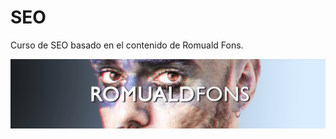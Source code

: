 # SEO

Curso de SEO basado en el contenido de Romuald Fons.

<img src="Imagenes/romuald_fons.png">


